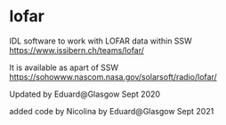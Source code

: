 # lofar
IDL software to work with LOFAR data within SSW 
https://www.issibern.ch/teams/lofar/

It is available as apart of SSW 
https://sohowww.nascom.nasa.gov/solarsoft/radio/lofar/

Updated by Eduard@Glasgow Sept 2020

added code by Nicolina by Eduard@Glasgow Sept 2021




